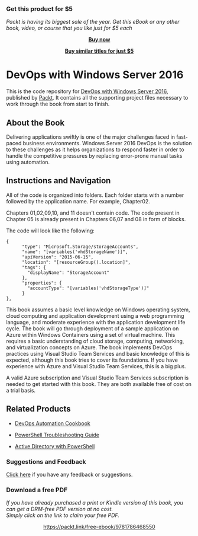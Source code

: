 
### Get this product for $5

<i>Packt is having its biggest sale of the year. Get this eBook or any other book, video, or course that you like just for $5 each</i>


<b><p align='center'>[Buy now](https://packt.link/9781786468550)</p></b>


<b><p align='center'>[Buy similar titles for just $5](https://subscription.packtpub.com/search)</p></b>


# DevOps with Windows Server 2016
This is the code repository for [DevOps with Windows Server 2016](https://www.packtpub.com/networking-and-servers/devops-windows-server-2016?utm_source=github&utm_medium=repository&utm_campaign=9781786468550), published by [Packt](https://www.packtpub.com/?utm_source=github). It contains all the supporting project files necessary to work through the book from start to finish.
## About the Book
Delivering applications swiftly is one of the major challenges faced in fast-paced business environments. Windows Server 2016 DevOps is the solution to these challenges as it helps organizations to respond faster in order to handle the competitive pressures by replacing error-prone manual tasks using automation.


## Instructions and Navigation
All of the code is organized into folders. Each folder starts with a number followed by the application name. For example, Chapter02.

Chapters 01,02,09,10, and 11 doesn't contain code. The code present in Chapter 05 is already present in Chapters 06,07 and 08 in form of blocks.

The code will look like the following:
```
{
      "type": "Microsoft.Storage/storageAccounts",
      "name": "[variables('vhdStorageName')]",
      "apiVersion": "2015-06-15",
      "location": "[resourceGroup().location]",
      "tags": {
        "displayName": "StorageAccount"
      },
      "properties": {
        "accountType": "[variables('vhdStorageType')]"
      }
},
```

This book assumes a basic level knowledge on Windows operating system, cloud computing and application development using a web programming language, and moderate experience with the application development life cycle. The book will go through deployment of a sample application on Azure within Windows Containers using a set of virtual machine. This requires a basic understanding of cloud storage, computing, networking, and virtualization concepts on Azure. The book implements DevOps practices using Visual Studio Team Services and basic knowledge of this is expected, although this book tries to cover its foundations. If you have experience with Azure and Visual Studio Team Services, this is a big plus.

A valid Azure subscription and Visual Studio Team Services subscription is needed to get started with this book. They are both available free of cost on a trial basis.

## Related Products
* [DevOps Automation Cookbook](https://www.packtpub.com/networking-and-servers/devops-automation-cookbook?utm_source=github&utm_medium=repository&utm_campaign=9781784392826)

* [PowerShell Troubleshooting Guide](https://www.packtpub.com/networking-and-servers/powershell-troubleshooting-guide?utm_source=github&utm_medium=repository&utm_campaign=9781782173571)

* [Active Directory with PowerShell](https://www.packtpub.com/networking-and-servers/active-directory-powershell?utm_source=github&utm_medium=repository&utm_campaign=9781782175995)

### Suggestions and Feedback
[Click here](https://docs.google.com/forms/d/e/1FAIpQLSe5qwunkGf6PUvzPirPDtuy1Du5Rlzew23UBp2S-P3wB-GcwQ/viewform) if you have any feedback or suggestions.
### Download a free PDF

 <i>If you have already purchased a print or Kindle version of this book, you can get a DRM-free PDF version at no cost.<br>Simply click on the link to claim your free PDF.</i>
<p align="center"> <a href="https://packt.link/free-ebook/9781786468550">https://packt.link/free-ebook/9781786468550 </a> </p>
